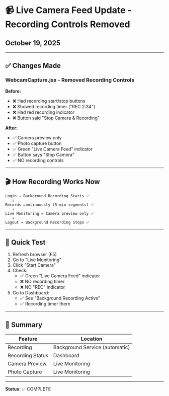 # 📹 Live Camera Feed Update - Recording Controls Removed

## October 19, 2025

---

## ✅ Changes Made

### WebcamCapture.jsx - Removed Recording Controls

**Before:**
- ❌ Had recording start/stop buttons
- ❌ Showed recording timer ("REC 2:34")
- ❌ Had red recording indicator
- ❌ Button said "Stop Camera & Recording"

**After:**
- ✅ Camera preview only
- ✅ Photo capture button
- ✅ Green "Live Camera Feed" indicator
- ✅ Button says "Stop Camera"
- ✅ NO recording controls

---

## 🎬 How Recording Works Now

```
Login → Background Recording Starts ✅
   ↓
Records continuously (5-min segments) ✅
   ↓
Live Monitoring = Camera preview only ✅
   ↓
Logout → Background Recording Stops ✅
```

---

## 🧪 Quick Test

1. Refresh browser (F5)
2. Go to "Live Monitoring"
3. Click "Start Camera"
4. Check:
   - ✅ Green "Live Camera Feed" indicator
   - ❌ NO recording timer
   - ❌ NO "REC" indicator
5. Go to Dashboard:
   - ✅ See "Background Recording Active"
   - ✅ Recording timer there

---

## 🎯 Summary

| Feature | Location |
|---------|----------|
| Recording | Background Service (automatic) |
| Recording Status | Dashboard |
| Camera Preview | Live Monitoring |
| Photo Capture | Live Monitoring |

---

**Status:** ✅ COMPLETE
